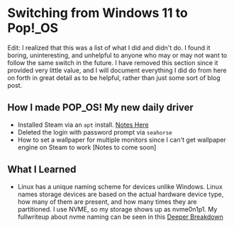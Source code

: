 # Switching from Windows 11 to Pop!_OS

Edit: I realized that this was a list of what I did and didn't do. I found it boring, uninteresting, and unhelpful to anyone who may or may not want to follow the same switch in the future. I have removed this section since it provided very little value, and I will document everything I did do from here on forth in great detail as to be helpful, rather than just some sort of blog post.

## How I made POP_OS! My new daily driver
- Installed Steam via an `apt` install. [Notes Here](/expanded/Steam_Install_Explained.md)
- Deleted the login with password prompt via `seahorse`
- How to set a wallpaper for multiple monitors since I can't get wallpaper engine on Steam to work [Notes to come soon]

## What I Learned
- Linux has a unique naming scheme for devices unlike Windows. Linux names storage devices are based on the actual hardware device type, how many of them are present, and how many times they are partitioned. I use NVME, so my storage shows up as nvme0n1p1. My fullwriteup about nvme naming can be seen in this [Deeper Breakdown](/notes/expanded/NVME_naming_explained_linux.md)
